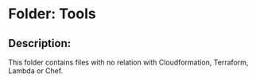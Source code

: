# Folder: Tools

## Description:

This folder contains files with no relation with Cloudformation, Terraform, Lambda or Chef.